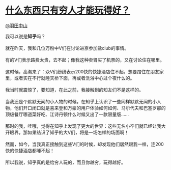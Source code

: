 
#  [什么东西只有穷人才能玩得好？](https://zhihu.com/questions/29417695)



[@羽田中山](https://zhihu.com/people/581a8bc7a235d6c09fb2a348b4f3e607)

我可以说是<b>知乎</b>吗？<br><br>就在昨天，我和几位万粉中V们在讨论进京参加盐club的事情。<br><br>有的V们表示路费太贵，去不起；像我这种卖肾买了机票的，又在讨论住在哪里。<br><br>这时候，高潮来了：众V们纷纷表示200快的快捷酒店住不起，想要蹭住在朋友家里，或者实在不行就睡天桥下面，再或者洗浴中心过个夜什么的。<br><br>我当时就震惊了，要知道，在此之前，我接触到的知友们不是这样的。<br><br>当我还是个默默无闻的小人物的时候，在知乎上认识了一些同样默默无闻的小人物，他们开口闭口就是喜来登和万豪的用户体验如何如何、马尔代夫和巴塞罗那的顶级餐厅哪道菜好吃、江诗丹顿什么时候又出了一款限量版……<br><br>那时的我，哇哦，觉得在知乎上发现了更大的世界：这些无名小卒们就已经让我大开眼界，那如果结识了知乎的大V们，将是一场怎样的场面啊！<br><br>然而，如今，当我真正接触到这些V们的时候，却发现他们居然跟我一样，连200快的快捷酒店都睡不起！<br><br>所以我说，知乎真的是给穷人玩的，而且你越穷，玩得越好。